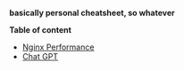 **basically personal cheatsheet, so whatever**

**Table of content**
<!-- TOC -->

  - [Nginx Performance](/nginx_cheatsheet.md)
  - [Chat GPT](/chatgpt_prompts.md)
